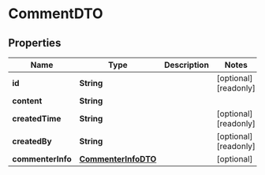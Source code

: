 

# CommentDTO

## Properties

Name | Type | Description | Notes
------------ | ------------- | ------------- | -------------
**id** | **String** |  |  [optional] [readonly]
**content** | **String** |  | 
**createdTime** | **String** |  |  [optional] [readonly]
**createdBy** | **String** |  |  [optional] [readonly]
**commenterInfo** | [**CommenterInfoDTO**](CommenterInfoDTO.md) |  |  [optional]



